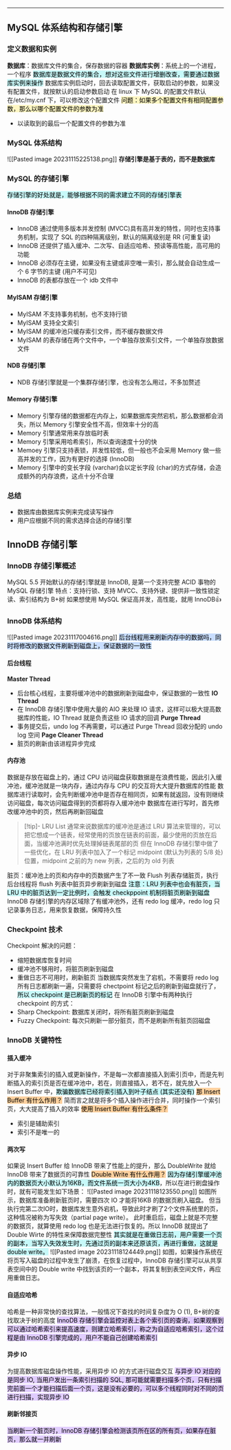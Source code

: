 ***
## MySQL 体系结构和存储引擎
### 定义数据和实例
**数据库**：数据库文件的集合，保存数据的容器
**数据库实例**：系统上的一个进程，一个程序
<mark style="background: #ABF7F7A6;">数据库是数据文件的集合，想对这些文件进行增删改查，需要通过数据库实例来操作</mark>
数据库实例启动时，回去读取配置文件，获取启动的参数，如果没有配置文件，就按默认的启动参数启动
在 linux 下 MySQL 的配置文件默认在/etc/my.cnf 下，可以修改这个配置文件
<mark style="background: #FFF3A3A6;">问题：如果多个配置文件有相同配置参数，那么以哪个配置文件的参数为准</mark>
- 以读取到的最后一个配置文件的参数为准
### MySQL 体系结构
![[Pasted image 20231115225138.png]]
**存储引擎是基于表的，而不是数据库**
### MySQL 的存储引擎
<mark style="background: #ABF7F7A6;">存储引擎的好处就是，能够根据不同的需求建立不同的存储引擎表</mark>
#### InnoDB 存储引擎
- InnoDB 通过使用多版本并发控制 (MVCC)具有高并发的特性，同时也支持事务机制，实现了 SQL 的四种隔离级别，默认的隔离级别是 RR (可重复读)
- InnoDB 还提供了插入缓冲、二次写、自适应哈希、预读等高性能，高可用的功能
- InnoDB 必须存在主键，如果没有主键或非空唯一索引，那么就会自动生成一个 6 字节的主键 (用户不可见)
- InnoDB 的表都存放在一个 idb 文件中
#### MyISAM 存储引擎
- MyISAM 不支持事务机制，也不支持行锁
- MyISAM 支持全文索引
- MyISAM 的缓冲池只缓存索引文件，而不缓存数据文件
- MyISAM 的表存储在两个文件中，一个单独存放索引文件，一个单独存放数据文件
#### NDB 存储引擎
- NDB 存储引擎就是一个集群存储引擎，也没有怎么用过，不多加赘述
#### Memory 存储引擎
- Memory 引擎存储的数据都在内存上，如果数据库突然宕机，那么数据都会消失，所以 Memory 引擎安全性不高，但效率十分的高
- Memory 引擎通常用来存放临时表
- Memory 引擎采用哈希索引，所以查询速度十分的快
- Memoey 引擎只支持表锁，并发性较低，但一般也不会采用 Memory 做一些高并发的工作，因为有更好的选择 (InnoDB)
- Memory 引擎中的变长字段 (varchar)会以定长字段 (char)的方式存储，会造成额外的内存浪费，这点十分不合理
### 总结
- 数据库由数据库实例来完成读写操作
- 用户应根据不同的需求选择合适的存储引擎
## InnoDB 存储引擎
### InnoDB 存储引擎概述
MySQL 5.5 开始默认的存储引擎就是 InnoDB, 是第一个支持完整 ACID 事物的 MySQL 存储引擎 
特点：支持行锁、支持 MVCC、支持外键、提供非一致性锁定读、索引结构为 B+树
如果想使用 MySQL 保证高并发，高性能，就用 InnoDB👍

### InnoDB 体系结构
![[Pasted image 20231117004616.png]]
<mark style="background: #ADCCFFA6;">后台线程用来刷新内存中的数据吗，同时将修改的数据文件刷新到磁盘上，保证数据的一致性</mark>
#### 后台线程
**Master Thread**
- 后台核心线程，主要将缓冲池中的数据刷新到磁盘中，保证数据的一致性
**IO Thread**
- 在 InnoDB 存储引擎中使用大量的 AIO 来处理 IO 请求，这样可以极大提高数据库的性能，IO Thread 就是负责这些 IO 请求的回调
**Purge Thread**
- 事务提交后，undo log 不再需要，可以通过 Purge Thread 回收分配的 undo log 空间
**Page Cleaner Thread**
- 脏页的刷新由该进程异步完成

#### 内存池
数据是存放在磁盘上的，通过 CPU 访问磁盘获取数据是在浪费性能，因此引入缓冲池，缓冲池就是一块内存，通过内存与 CPU 的交互将大大提升数据库的性能
数据库进行读取时，会先判断缓冲池中是否存在相同页，如果有就返回，没有则继续访问磁盘，每次访问磁盘得到的页都将存入缓冲池中
数据库在进行写时，首先修改缓冲池中的页，然后再刷新回磁盘

> [!tip]- LRU List
> 通常来说数据库的缓冲池是通过 LRU 算法来管理的，可以把它想成一个链表，经常使用的页放在链表的前面，最少使用的页放在后面，当缓冲池满时优先处理掉链表尾部的页
> 但在 InnoDB 存储引擎中做了一些优化，在 LRU 列表中加入了一个标记 midpoint (默认为列表的 5/8 处)位置，midpoint 之前的为 new 列表，之后的为 old 列表

脏页：缓冲池上的页和内存中的页数据产生了不一致
Flush 列表存储脏页，执行后台线程将 flush 列表中脏页异步刷新到磁盘
<mark style="background: #ABF7F7A6;">注意：LRU 列表中也会有脏页，当 LRU 中的脏页达到一定比例时，会触发 checkppoint 机制将脏页刷新到磁盘</mark>
InnoDB 存储引擎的内存区域除了有缓冲池外，还有 redo log 缓冲，redo log 只记录事务日志，用来恢复数据，保障持久性
### Checkpoint 技术
Checkpoint 解决的问题：
- 缩短数据库恢复时间
- 缓冲池不够用时，将脏页刷新到磁盘
- 重做日志不可用时，刷新脏页
当数据库突然发生了宕机，不需要将 redo log 所有日志都刷新一遍，只需要将 chectpoint 标记之后的刷新到磁盘就行了，<mark style="background: #ABF7F7A6;">所以 checkpoint 是已刷新页的标记</mark>
在 InnoDB 引擎中有两种执行 checkpoint 的方式：
- Sharp Checkpoint: 数据库关闭时，将所有脏页刷新到磁盘
- Fuzzy Checkpoint: 每次只刷新一部分脏页，而不是刷新所有脏页回磁盘
### InnoDB 关键特性
#### 插入缓冲
对于非聚集索引的插入或更新操作，不是每一次都直接插入到索引页中，而是先判断插入的索引页是否在缓冲池中，若在，则直接插入，若不在，就先放入一个 Insert Buffer 中，<mark style="background: #ABF7F7A6;">欺骗数据库已经将索引插入到叶子结点 (其实还没有)</mark>
<mark style="background: #FFB86CA6;">那 Insert Buffer 有什么作用？</mark>
简而言之就是将多个插入操作进行合并，同时操作一个索引页，大大提高了插入的效率
<mark style="background: #FFB86CA6;">使用 Insert Buffer 有什么条件？</mark>
- 索引是辅助索引
- 索引不是唯一的
#### 两次写
如果说 Insert Buffer 给 InnoDB 带来了性能上的提升，那么 DoubleWrite 就给 InnoDB 带来了数据页的可靠性
<mark style="background: #FFB86CA6;">Double Write 有什么作用？</mark>
<mark style="background: #ABF7F7A6;">因为存储引擎缓冲池内的数据页大小默认为16KB，而文件系统一页大小为4KB</mark>，所以在进行刷盘操作时，就有可能发生如下场景：
![[Pasted image 20231118123550.png]]
如图所示，数据库准备刷新脏页时，需要四次 IO 才能将16KB 的数据页刷入磁盘。
但当执行完第二次IO时，数据库发生意外宕机，导致此时才刷了2个文件系统里的页，这种情况被称为写失效（partial page write）。
此时重启后，磁盘上就是不完整的数据页，就算使用 redo log 也是无法进行恢复的。所以 InnoDB 就提出了 Double Wirte 的特性来保障数据完整性
<mark style="background: #ABF7F7A6;">其实就是在重做日志前，用户需要一个页的副本，当写入失效发生时，先通过页的副本来还原该页，再进行重做，这就是 double write。</mark>
![[Pasted image 20231118124449.png]]
如图，如果操作系统在将页写入磁盘的过程中发生了崩溃，在恢复过程中，InnoDB 存储引擎可以从共享表空间中的 Double write 中找到该页的一个副本，将其复制到表空间文件，再应用重做日志。
#### 自适应哈希
哈希是一种非常快的查找算法，一般情况下查找的时间复杂度为 O (1), B+树的查找取决于树的高度 
<mark style="background: #D2B3FFA6;">InnoDB 存储引擎会监控对表上各个索引页的查询，如果观察到可以通过哈希索引来提高速度，则建立哈希索引，称之为自适应哈希索引，这个过程是由 InnoDB 引擎完成的，用户不能自己创建哈希索引
</mark>
#### 异步 IO
为提高数据库磁盘操作性能，采用异步 IO 的方式进行磁盘交互
<mark style="background: #D2B3FFA6;">与异步 IO 对应的是同步 IO, 当用户发出一条索引扫描的 SQL, 那可能就需要扫描多个页，只有扫描完前面一个才能扫描后面一个页，这是没有必要的，可以多个线程同时对不同的页进行扫描，实现异步 IO</mark>
#### 刷新邻接页
<mark style="background: #D2B3FFA6;">当刷新一个脏页时，InnoDB 存储引擎会检测该页所在区的所有页，如果存在脏页，那么就一并刷新</mark>





